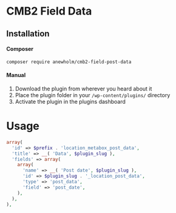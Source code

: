 # CMB2 Field Data

## Installation

#### Composer
`composer require anewholm/cmb2-field-post-data`

#### Manual
1. Download the plugin from wherever you heard about it
2. Place the plugin folder in your `/wp-content/plugins/` directory
3. Activate the plugin in the plugins dashboard

# Usage
```php
array(
  'id' => $prefix . 'location_metabox_post_data',
  'title' => __( 'Data', $plugin_slug ),
  'fields' => array(
    array(
      'name' => __( 'Post date', $plugin_slug ),
      'id' => $plugin_slug . '_location_post_data',
      'type' => 'post_data',
      'field' => 'post_date',
    ),
  ),
),
```

